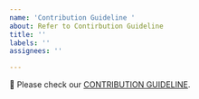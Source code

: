 ```yaml
---
name: 'Contribution Guideline '
about: Refer to Contirbution Guideline
title: ''
labels: ''
assignees: ''

---
```


👐 Please check our [CONTRIBUTION GUIDELINE](https://github.com/coqui-ai/TTS#contribution-guidelines).
